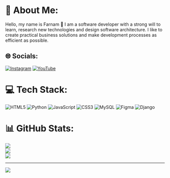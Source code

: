 # 💫 About Me:
Hello, my name is Farnam 👋 I am a software developer with a strong will to learn, research new technologies and design software architecture. I like to create practical business solutions and make development processes as efficient as possible.<br>


## 🌐 Socials:
[![Instagram](https://img.shields.io/badge/Instagram-%23E4405F.svg?logo=Instagram&logoColor=white)](https://instagram.com/mr.farnam69) [![YouTube](https://img.shields.io/badge/YouTube-%23FF0000.svg?logo=YouTube&logoColor=white)](https://youtube.com/@Creator) 

# 💻 Tech Stack:
![HTML5](https://img.shields.io/badge/html5-%23E34F26.svg?style=for-the-badge&logo=html5&logoColor=white) ![Python](https://img.shields.io/badge/python-3670A0?style=for-the-badge&logo=python&logoColor=ffdd54) ![JavaScript](https://img.shields.io/badge/javascript-%23323330.svg?style=for-the-badge&logo=javascript&logoColor=%23F7DF1E) ![CSS3](https://img.shields.io/badge/css3-%231572B6.svg?style=for-the-badge&logo=css3&logoColor=white) ![MySQL](https://img.shields.io/badge/mysql-4479A1.svg?style=for-the-badge&logo=mysql&logoColor=white) ![Figma](https://img.shields.io/badge/figma-%23F24E1E.svg?style=for-the-badge&logo=figma&logoColor=white) ![Django](https://img.shields.io/badge/django-%23092E20.svg?style=for-the-badge&logo=django&logoColor=white)
# 📊 GitHub Stats:
![](https://github-readme-stats.vercel.app/api?username=creator-69&theme=omni&hide_border=true&include_all_commits=true&count_private=true)<br/>
![](https://github-readme-streak-stats.herokuapp.com/?user=creator-69&theme=omni&hide_border=true)<br/>
![](https://github-readme-stats.vercel.app/api/top-langs/?username=creator-69&theme=omni&hide_border=true&include_all_commits=true&count_private=true&layout=compact)

---
[![](https://visitcount.itsvg.in/api?id=creator-69&icon=9&color=5)](https://visitcount.itsvg.in)

<!-- Proudly created with GPRM ( https://gprm.itsvg.in ) -->
